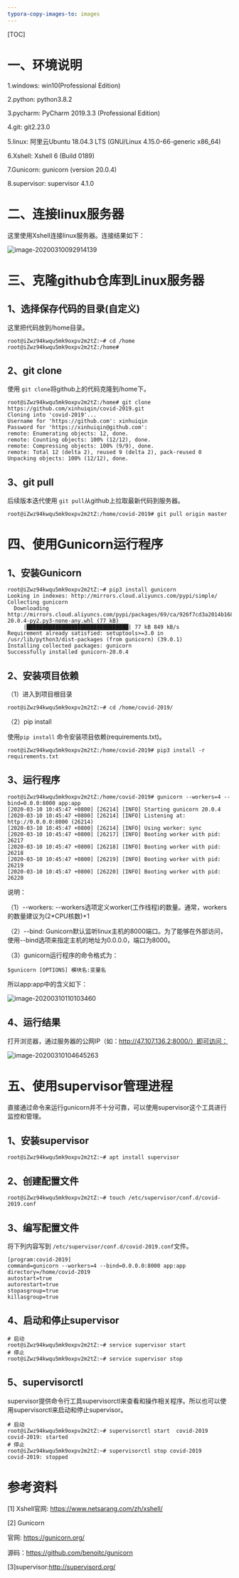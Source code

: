```yaml
---
typora-copy-images-to: images
---
```


[TOC]



# 一、环境说明

1.windows: win10(Professional Edition)

2.python: python3.8.2

3.pycharm: PyCharm 2019.3.3 (Professional Edition)

4.git: git2.23.0

5.linux: 阿里云Ubuntu 18.04.3 LTS (GNU/Linux 4.15.0-66-generic x86_64)

6.Xshell: Xshell 6 (Build 0189)

7.Gunicorn: gunicorn (version 20.0.4)

8.supervisor: supervisor 4.1.0

# 二、连接linux服务器

这里使用Xshell连接linux服务器。连接结果如下：

![image-20200310092914139](images/image-20200310092914139.png)

# 三、克隆github仓库到Linux服务器

## 1、选择保存代码的目录(自定义)

这里把代码放到/home目录。

```
root@iZwz94kwqu5mk9oxpv2m2tZ:~# cd /home
root@iZwz94kwqu5mk9oxpv2m2tZ:/home# 
```

## 2、git clone

使用 `git clone`将github上的代码克隆到/home下。

```
root@iZwz94kwqu5mk9oxpv2m2tZ:/home# git clone https://github.com/xinhuiqin/covid-2019.git
Cloning into 'covid-2019'...
Username for 'https://github.com': xinhuiqin
Password for 'https://xinhuiqin@github.com': 
remote: Enumerating objects: 12, done.
remote: Counting objects: 100% (12/12), done.
remote: Compressing objects: 100% (9/9), done.
remote: Total 12 (delta 2), reused 9 (delta 2), pack-reused 0
Unpacking objects: 100% (12/12), done.
```

## 3、git pull

后续版本迭代使用 `git pull`从github上拉取最新代码到服务器。

```
root@iZwz94kwqu5mk9oxpv2m2tZ:/home/covid-2019# git pull origin master
```



# 四、使用Gunicorn运行程序

## 1、安装Gunicorn

```
root@iZwz94kwqu5mk9oxpv2m2tZ:~# pip3 install gunicorn
Looking in indexes: http://mirrors.cloud.aliyuncs.com/pypi/simple/
Collecting gunicorn
  Downloading http://mirrors.cloud.aliyuncs.com/pypi/packages/69/ca/926f7cd3a2014b16870086b2d0fdc84a9e49473c68a8dff8b57f7c156f43/gunicorn-20.0.4-py2.py3-none-any.whl (77 kB)
     |████████████████████████████████| 77 kB 849 kB/s 
Requirement already satisfied: setuptools>=3.0 in /usr/lib/python3/dist-packages (from gunicorn) (39.0.1)
Installing collected packages: gunicorn
Successfully installed gunicorn-20.0.4
```

## 2、安装项目依赖

（1）进入到项目根目录

```
root@iZwz94kwqu5mk9oxpv2m2tZ:~# cd /home/covid-2019/
```

（2）pip  install

使用`pip install` 命令安装项目依赖(requirements.txt)。

```
root@iZwz94kwqu5mk9oxpv2m2tZ:/home/covid-2019# pip3 install -r requirements.txt 
```

## 3、运行程序

```
root@iZwz94kwqu5mk9oxpv2m2tZ:/home/covid-2019# gunicorn --workers=4 --bind=0.0.0:8000 app:app
[2020-03-10 10:45:47 +0800] [26214] [INFO] Starting gunicorn 20.0.4
[2020-03-10 10:45:47 +0800] [26214] [INFO] Listening at: http://0.0.0.0:8000 (26214)
[2020-03-10 10:45:47 +0800] [26214] [INFO] Using worker: sync
[2020-03-10 10:45:47 +0800] [26217] [INFO] Booting worker with pid: 26217
[2020-03-10 10:45:47 +0800] [26218] [INFO] Booting worker with pid: 26218
[2020-03-10 10:45:47 +0800] [26219] [INFO] Booting worker with pid: 26219
[2020-03-10 10:45:47 +0800] [26220] [INFO] Booting worker with pid: 26220
```

说明：

（1）--workers: --workers选项定义worker(工作线程)的数量。通常，workers的数量建议为(2*CPU核数)+1

（2）--bind: Gunicorn默认监听linux主机的8000端口。为了能够在外部访问，使用--bind选项来指定主机的地址为0.0.0.0，端口为8000。

（3）gunicorn运行程序的命令格式为：

```
$gunicorn [OPTIONS] 模块名:变量名
```

所以app:app中的含义如下：

![image-20200310110103460](images/image-20200310110103460.png)

## 4、运行结果

打开浏览器，通过服务器的公网IP（如：http://47.107.136.2:8000/）即可访问：

![image-20200310104645263](images/image-20200310104645263.png)

# 五、使用supervisor管理进程

直接通过命令来运行gunicorn并不十分可靠，可以使用supervisor这个工具进行监控和管理。

## 1、安装supervisor

```
root@iZwz94kwqu5mk9oxpv2m2tZ:~# apt install supervisor
```

## 2、创建配置文件

```
root@iZwz94kwqu5mk9oxpv2m2tZ:~# touch /etc/supervisor/conf.d/covid-2019.conf
```

## 3、编写配置文件

将下列内容写到 `/etc/supervisor/conf.d/covid-2019.conf`文件。

```
[program:covid-2019]
command=gunicorn --workers=4 --bind=0.0.0.0:8000 app:app
directory=/home/covid-2019
autostart=true
autorestart=true
stopasgroup=true
killasgroup=true
```

## 4、启动和停止supervisor

```
# 启动
root@iZwz94kwqu5mk9oxpv2m2tZ:~# service supervisor start
# 停止
root@iZwz94kwqu5mk9oxpv2m2tZ:~# service supervisor stop
```

## 5、supervisorctl

supervisor提供命令行工具supervisorctl来查看和操作相关程序。所以也可以使用supervisorctl来启动和停止supervisor。

```
# 启动
root@iZwz94kwqu5mk9oxpv2m2tZ:~# supervisorctl start  covid-2019
covid-2019: started
# 停止
root@iZwz94kwqu5mk9oxpv2m2tZ:~# supervisorctl stop covid-2019
covid-2019: stopped
```

# 参考资料

[1] Xshell官网: https://www.netsarang.com/zh/xshell/

[2] Gunicorn

官网: https://gunicorn.org/

源码：https://github.com/benoitc/gunicorn

[3]supervisor:http://supervisord.org/